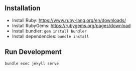## Installation

* Install Ruby: https://www.ruby-lang.org/en/downloads/
* Install RubyGems: https://rubygems.org/pages/download
* Install bundler: `gem install bundler`
* Install dependencies: `bundle install`

## Run Development

`bundle exec jekyll serve`
